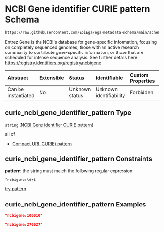 # NCBI Gene identifier CURIE pattern Schema

```txt
https://raw.githubusercontent.com/EbiEga/ega-metadata-schema/main/schemas/EGA.common-definitions.json#/definitions/curie_ncbi_gene_identifier_pattern
```

Entrez Gene is the NCBI's database for gene-specific information, focusing on completely sequenced genomes, those with an active research community to contribute gene-specific information, or those that are scheduled for intense sequence analysis. See further details here: <https://registry.identifiers.org/registry/ncbigene>

| Abstract            | Extensible | Status         | Identifiable            | Custom Properties | Additional Properties | Access Restrictions | Defined In                                                                                           |
| :------------------ | :--------- | :------------- | :---------------------- | :---------------- | :-------------------- | :------------------ | :--------------------------------------------------------------------------------------------------- |
| Can be instantiated | No         | Unknown status | Unknown identifiability | Forbidden         | Allowed               | none                | [EGA.common-definitions.json\*](../../../schemas/EGA.common-definitions.json "open original schema") |

## curie\_ncbi\_gene\_identifier\_pattern Type

`string` ([NCBI Gene identifier CURIE pattern](ega-12-definitions-ncbi-gene-identifier-curie-pattern.md))

all of

*   [Compact URI (CURIE) pattern](ega-12-definitions-compact-uri-curie-pattern.md "check type definition")

## curie\_ncbi\_gene\_identifier\_pattern Constraints

**pattern**: the string must match the following regular expression:&#x20;

```regexp
^ncbigene:\d+$
```

[try pattern](https://regexr.com/?expression=%5Encbigene%3A%5Cd%2B%24 "try regular expression with regexr.com")

## curie\_ncbi\_gene\_identifier\_pattern Examples

```json
"ncbigene:100010"
```

```json
"ncbigene:270627"
```
